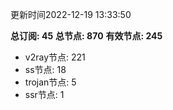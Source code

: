 更新时间2022-12-19 13:33:50

**总订阅: 45**
**总节点: 870**
**有效节点: 245**
- v2ray节点: 221
- ss节点: 18
- trojan节点: 5
- ssr节点: 1
